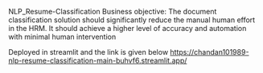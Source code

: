 NLP_Resume-Classification
Business objective:
The document classification solution should significantly reduce the manual human effort in the HRM. 
It should achieve a higher level of accuracy and automation with minimal human intervention

Deployed in streamlit and the link is given below
https://chandan101989-nlp-resume-classification-main-buhvf6.streamlit.app/
